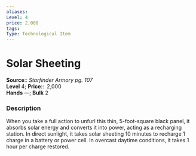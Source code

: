 ```yaml
---
aliases: 
Level: 4 
price: 2,000
tags: 
Type: Technological Item
---
```


# Solar Sheeting

**Source**:: _Starfinder Armory pg. 107_  
**Level** 4;
**Price**::  2,000  
**Hands** —; **Bulk** 2

### Description

When you take a full action to unfurl this thin, 5-foot-square black panel, it absorbs solar energy and converts it into power, acting as a recharging station. In direct sunlight, it takes solar sheeting 10 minutes to recharge 1 charge in a battery or power cell. In overcast daytime conditions, it takes 1 hour per charge restored.
